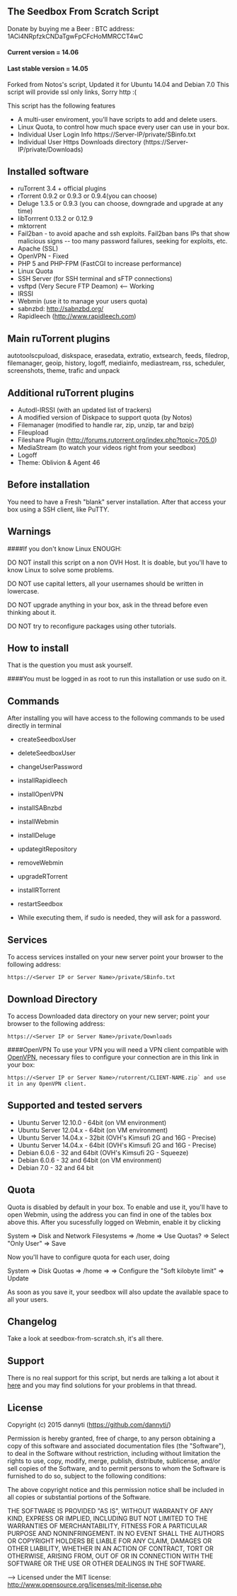 ## The Seedbox From Scratch Script
Donate by buying me a Beer : BTC address: 1ACi4NRpfzkCNDaTgwFpCFcHoMMRCCT4wC
#### Current version = 14.06
#### Last stable version = 14.05

Forked from Notos's script, Updated it for Ubuntu 14.04 and Debian 7.0
This script will provide ssl only links, Sorry http :(

This script has the following features

* A multi-user enviroment, you'll have scripts to add and delete users.
* Linux Quota, to control how much space every user can use in your box.
* Individual User Login Info https://Server-IP/private/SBinfo.txt
* Individual User Https Downloads directory (https://Server-IP/private/Downloads)

## Installed software
* ruTorrent 3.4 + official plugins
* rTorrent 0.9.2 or 0.9.3 or 0.9.4(you can choose)
* Deluge 1.3.5 or 0.9.3 (you can choose, downgrade and upgrade at any time)
* libTorrrent 0.13.2 or 0.12.9
* mktorrent
* Fail2ban - to avoid apache and ssh exploits. Fail2ban bans IPs that show malicious signs -- too many password failures, seeking for exploits, etc.
* Apache (SSL)
* OpenVPN - Fixed
* PHP 5 and PHP-FPM (FastCGI to increase performance)
* Linux Quota
* SSH Server (for SSH terminal and sFTP connections)
* vsftpd (Very Secure FTP Deamon) <-- Working 
* IRSSI
* Webmin (use it to manage your users quota)
* sabnzbd: http://sabnzbd.org/
* Rapidleech (http://www.rapidleech.com)

## Main ruTorrent plugins
autotoolscpuload, diskspace, erasedata, extratio, extsearch, feeds, filedrop, filemanager, geoip, history, logoff, mediainfo, mediastream, rss, scheduler, screenshots, theme, trafic and unpack

## Additional ruTorrent plugins
* Autodl-IRSSI (with an updated list of trackers)
* A modified version of Diskpace to support quota (by Notos)
* Filemanager (modified to handle rar, zip, unzip, tar and bzip)
* Fileupload
* Fileshare Plugin (http://forums.rutorrent.org/index.php?topic=705.0)
* MediaStream (to watch your videos right from your seedbox)
* Logoff
* Theme: Oblivion & Agent 46

## Before installation
You need to have a Fresh "blank" server installation.
After that access your box using a SSH client, like PuTTY.

## Warnings

####If you don't know Linux ENOUGH:

DO NOT install this script on a non OVH Host. It is doable, but you'll have to know Linux to solve some problems.

DO NOT use capital letters, all your usernames should be written in lowercase.

DO NOT upgrade anything in your box, ask in the thread before even thinking about it.

DO NOT try to reconfigure packages using other tutorials.

## How to install
That is the question you must ask yourself.

####You must be logged in as root to run this installation or use sudo on it.

## Commands
After installing you will have access to the following commands to be used directly in terminal
* createSeedboxUser
* deleteSeedboxUser
* changeUserPassword
* installRapidleech
* installOpenVPN
* installSABnzbd
* installWebmin
* installDeluge
* updategitRepository
* removeWebmin
* upgradeRTorrent
* installRTorrent
* restartSeedbox

* While executing them, if sudo is needed, they will ask for a password.

## Services
To access services installed on your new server point your browser to the following address:
```
https://<Server IP or Server Name>/private/SBinfo.txt
```

## Download Directory
To access Downloaded data directory on your new server; point your browser to the following address:
```
https://<Server IP or Server Name>/private/Downloads
```

####OpenVPN
To use your VPN you will need a VPN client compatible with [OpenVPN](http://openvpn.net/index.php?option=com_content&id=357), necessary files to configure your connection are in this link in your box:
```
https://<Server IP or Server Name>/rutorrent/CLIENT-NAME.zip` and use it in any OpenVPN client.
```

## Supported and tested servers
* Ubuntu Server 12.10.0 - 64bit (on VM environment)
* Ubuntu Server 12.04.x - 64bit (on VM environment)
* Ubuntu Server 14.04.x - 32bit (OVH's Kimsufi 2G and 16G - Precise)
* Ubuntu Server 14.04.x - 64bit (OVH's Kimsufi 2G and 16G - Precise)
* Debian 6.0.6 - 32 and 64bit (OVH's Kimsufi 2G - Squeeze)
* Debian 6.0.6 - 32 and 64bit (on VM environment)
* Debian 7.0 - 32 and 64 bit

## Quota
Quota is disabled by default in your box. To enable and use it, you'll have to open Webmin, using the address you can find in one of the tables box above this. After you sucessfully logged on Webmin, enable it by clicking

System => Disk and Network Filesystems => /home => Use Quotas? => Select "Only User" => Save

Now you'll have to configure quota for each user, doing

System => Disk Quotas => /home => <username> => Configure the "Soft kilobyte limit" => Update

As soon as you save it, your seedbox will also update the available space to all your users.

## Changelog
Take a look at seedbox-from-scratch.sh, it's all there.

## Support

There is no real support for this script, but nerds are talking a lot about it [here](http://www.torrent-invites.com/showthread.php?t=272859) and you may find solutions for your problems in that thread.


## License
Copyright (c) 2015 dannyti (https://github.com/dannyti/) 

Permission is hereby granted, free of charge, to any person obtaining a copy of this software and associated documentation files (the "Software"), to deal in the Software without restriction, including without limitation the rights to use, copy, modify, merge, publish, distribute, sublicense, and/or sell copies of the Software, and to permit persons to whom the Software is furnished to do so, subject to the following conditions: 

The above copyright notice and this permission notice shall be included in all copies or substantial portions of the Software. 

THE SOFTWARE IS PROVIDED "AS IS", WITHOUT WARRANTY OF ANY KIND, EXPRESS OR IMPLIED, INCLUDING BUT NOT LIMITED TO THE WARRANTIES OF MERCHANTABILITY, FITNESS FOR A PARTICULAR PURPOSE AND NONINFRINGEMENT. IN NO EVENT SHALL THE AUTHORS OR COPYRIGHT HOLDERS BE LIABLE FOR ANY CLAIM, DAMAGES OR OTHER LIABILITY, WHETHER IN AN ACTION OF CONTRACT, TORT OR OTHERWISE, ARISING FROM, OUT OF OR IN CONNECTION WITH THE SOFTWARE OR THE USE OR OTHER DEALINGS IN THE SOFTWARE.

--> Licensed under the MIT license: http://www.opensource.org/licenses/mit-license.php
